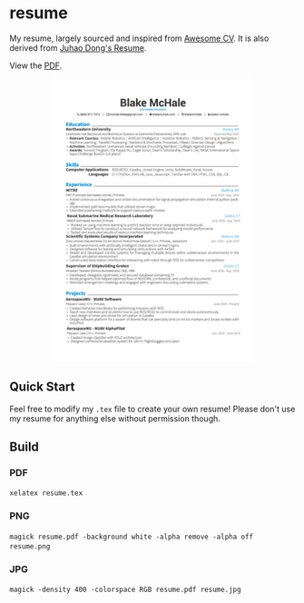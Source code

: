 # resume
My resume, largely sourced and inspired from [Awesome CV](https://github.com/posquit0/Awesome-CV). It is also derived from [Juhao Dong's Resume](https://github.com/junhaodong/resume).

View the [PDF](https://docs.google.com/viewer?url=https://raw.githubusercontent.com/blakermchale/resume/master/resume.pdf).

<div align="center">
  <img alt="Résumé" src="resume.jpg" width="70%" />
</div>

## Quick Start
Feel free to modify my `.tex` file to create your own resume! Please don't use my resume for anything else without permission though.

## Build

### PDF

`xelatex resume.tex`

### PNG

`magick resume.pdf -background white -alpha remove -alpha off resume.png`

### JPG

`magick -density 400 -colorspace RGB resume.pdf resume.jpg`
